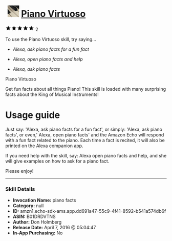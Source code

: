 # &nbsp;<img src="skill_icon" alt="Piano Virtuoso icon" width="36"> [Piano Virtuoso](http://alexa.amazon.com/#skills/amzn1.echo-sdk-ams.app.dd691a47-55c9-4f41-8592-b541a574db6f)
![5 stars](../../images/ic_star_black_18dp_1x.png)![5 stars](../../images/ic_star_black_18dp_1x.png)![5 stars](../../images/ic_star_black_18dp_1x.png)![5 stars](../../images/ic_star_black_18dp_1x.png)![5 stars](../../images/ic_star_black_18dp_1x.png) 2

To use the Piano Virtuoso skill, try saying...

* *Alexa, ask piano facts for a fun fact*

* *Alexa, open piano facts and help*

* *Alexa, ask piano facts*

Piano Virtuoso

Get fun facts about all things Piano!  This skill is loaded with many surprising facts about the King of Musical Instruments!

Usage guide
==========

Just say: 'Alexa, ask piano facts for a fun fact', or simply: 'Alexa, ask piano facts', or even,' Alexa, open piano facts' and the Amazon Echo will respond with a fun fact related to the piano.  Each time a fact is recited, it will also be printed on the Alexa companion app.

If you need help with the skill, say: Alexa open piano facts and help, and she will give examples on how to ask for a piano fact.

Please enjoy!

***

### Skill Details

* **Invocation Name:** piano facts
* **Category:** null
* **ID:** amzn1.echo-sdk-ams.app.dd691a47-55c9-4f41-8592-b541a574db6f
* **ASIN:** B01DRDVTNS
* **Author:** Don Holmberg
* **Release Date:** April 7, 2016 @ 05:04:47
* **In-App Purchasing:** No
